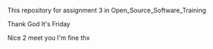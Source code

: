 This repository for assignment 3 in Open_Source_Software_Training

Thank God It's Friday

Nice 2 meet you I'm fine thx
